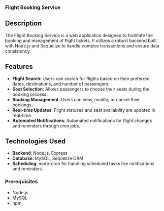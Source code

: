 ### Flight Booking Service

## Description
The Flight Booking Service is a web application designed to facilitate the booking and management of flight tickets. It utilizes a robust backend built with Node.js and Sequelize to handle complex transactions and ensure data consistency.

## Features
- **Flight Search**: Users can search for flights based on their preferred dates, destinations, and number of passengers.
- **Seat Selection**: Allows passengers to choose their seats during the booking process.
- **Booking Management**: Users can view, modify, or cancel their bookings.
- **Real-time Updates**: Flight statuses and seat availability are updated in real-time.
- **Automated Notifications**: Automated notifications for flight changes and reminders through cron jobs.

## Technologies Used
- **Backend**: Node.js, Express
- **Database**: MySQL, Sequelize ORM
- **Scheduling**: node-cron for handling scheduled tasks like notifications and reminders.

### Prerequisites
- Node.js
- MySQL
- npm